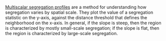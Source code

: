 [Multiscalar segregation profiles](https://link.springer.com/article/10.1353%2Fdem.0.0019) are a
method for understanding how segregation varies by spatial scale. They plot the value of a
segregation statistic on the y-axis, against the distance threshold that defines the neighborhood on the
x-axis. In general, if the slope is steep, then the region is characterized by mostly small-scale segregation;
if the slope is flat, then the region is characterized by large-scale segregation.